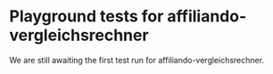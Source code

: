# Playground tests for affiliando-vergleichsrechner
We are still awaiting the first test run for affiliando-vergleichsrechner.

